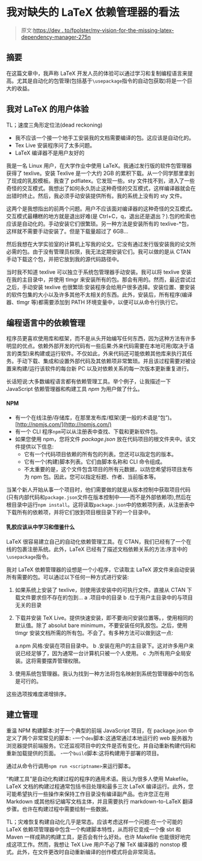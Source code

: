 # 我对缺失的 LaTeX 依赖管理器的看法

> 原文:[https://dev . to/fpolster/my-vision-for-the-missing-latex-dependency-manager-275n](https://dev.to/fpolster/my-vision-for-the-missing-latex-dependency-manager-275n)

## [](#abstract)摘要

在这篇文章中，我声称 LaTeX 开发人员的体验可以通过学习和复制编程语言来提高。尤其是自动化的包管理(包括基于`\usepackage`指令的自动包获取)将是一个巨大的收益。

## [](#my-user-experience-with-latex)我对 LaTeX 的用户体验

TL；速度三角形定位法(dead reckoning)

*   我不应该一个接一个地手工安装我的文档需要编译的包。这应该是自动化的。
*   Tex Live 安装程序问了太多问题。
*   LaTeX 编译器不是用户友好的

我是一名 Linux 用户，在大学作业中使用 LaTeX。我通过发行版的软件包管理器获得了 texlive。安装 Texlive 是一个大约 2GB 的累积下载。从一个同学那里拿到了现成的乳胶模板。我查了 pdflatex。它发现一些。sty 文件找不到，进入了一些奇怪的交互模式。我想出了如何永久防止这种奇怪的交互模式，这样编译器就会在出错时终止。然后，我必须手动安装提供所有。我的系统上没有的 sty 文件。

这两个是我想指出的前两个问题。用户不应该面对编译器的这种奇怪的交互模式。交互模式最糟糕的地方就是退出好难(是 Ctrl+C，q，退出还是退出？).包的检索也应该是自动化的。手动安装它们很繁琐。另一种方法是安装所有的 texlive-*包，这样就不需要手动安装了。但是下载量超过了 6GB...

然后我想在大学实验室的计算机上写我的论文。它没有通过发行版安装我的论文所必需的包。由于没有管理员权限，我无法定期安装它们。我可以做的是从 CTAN 手动下载这个包，并把它放到我的源代码路径中。

当时我不知道 texlive 可以独立于系统包管理器手动安装。我可以将 texlive 安装在我的主目录中，并使用 tlmgr 来安装所有的包。那会有用的。然而，最近尝试过之后，手动安装 texlive 也很繁琐:安装程序会给用户很多选择。安装位置、要安装的软件包集的大小以及许多其他不太相关的东西。此外，安装后，所有程序(编译器、tlmgr 等)都需要添加到 PATH 环境变量中，以便可以从命令行执行它。

## [](#dependency-management-in-programming-languages)编程语言中的依赖管理

程序员更喜欢使用库和框架，而不是从头开始编写任何东西，因为这种方法有许多明显的优点。依赖外部开发的代码有一些后果:外来代码需要在本地可用(取决于语言的类型)来构建或运行软件。不仅如此，外来代码还可能依赖其他库来执行其任务。手动下载、集成和设置外部代码及其依赖项非常繁琐。并且该过程需要对被设置来构建/运行该软件的每台新 PC 以及对依赖关系的每一次版本更新重复进行。

长话短说:大多数编程语言都有依赖管理工具。举个例子，让我描述一下 JavaScript 依赖管理器和构建工具 *npm* 为用户做了什么。

#### [](#npm)NPM

*   有一个在线注册/存储库，在那里发布库/框架(更一般的术语是“包”)。[http://npmjs.com/](http://npmjs.com/)
*   有一个 CLI 程序`npm`可以从注册表中查找、下载和更新软件包。
*   如果您使用 npm，您将文件 *package.json* 放在代码项目的根文件夹中。该文件提供以下信息:
    *   它有一个代码项目依赖的所有包的列表。您还可以指定包的版本。
    *   它有一个(构建)脚本列表。它们由脚本名称和 CLI 命令组成。
    *   不太重要的是，这个文件包含项目的所有元数据，以防您希望将项目发布为 npm 包。因此，您可以指定标题、作者、当前版本等。

当某个新人开始从事一个项目时，他们需要做的就是从版本控制中获取项目代码(只有内部代码和`package.json`文件在版本控制中——而不是外部依赖项),然后在根目录中运行`npm install`。这将读取`package.json`中的依赖项列表，从注册表中下载所有的依赖项，并将它们放到项目根目录下的一个目录中。

#### [](#what-latex-should-learn-and-adopt-from-this)乳胶应该从中学习和借鉴什么

LaTeX 很容易建立自己的自动化依赖管理工具。在 CTAN，我们已经有了一个在线的包裹注册系统。此外，LaTeX 已经有了描述文档依赖关系的方法:序言中的`\usepackage`指令。

我对 LaTeX 依赖管理器的设想是一个小程序，它读取主 LaTeX 源文件来自动安装所有需要的包。可以通过以下任何一种方式进行安装:

1.  如果系统上安装了 texlive，则使用该安装中的可执行文件。直接从 CTAN 下载文件要求但不存在的包到...
    a .项目中的目录
    b .位于用户主目录中的与项目无关的目录

2.  下载并安装 TeX Live。提供快速安装，即不要询问安装位置等。，使用相同的默认值。除了 absolut bare minimum，不要安装任何乳胶包。之后，使用 tlmgr 安装文档所需的所有包。不会了。有多种方法可以做到这一点:

    a.npm 风格:安装在项目目录中。
    b .安装在用户的主目录下。这对许多用户来说已经足够了，因为通常一台计算机只被一个人使用。
    c .为所有用户全局安装。这将需要摆弄管理权限。

3.  使用系统包管理器。我认为找到一种方法将包名映射到系统包管理器中的包名是可行的。

这些选项按难度递增排序。

## [](#build-management)建立管理

重温 NPM 构建脚本:对于一个典型的前端 JavaScript 项目，在 package.json 中定义了两个非常常见的脚本:
-一个`dev`脚本:这通常通过本地运行的 web 服务器为浏览器提供前端服务。它还监视项目中的文件是否有变化，并自动重新构建代码和重新加载提供的页面。
-一个`build`脚本:这将构建用于部署的项目。

通过从命令行调用`npm run <scriptname>`来运行脚本。

“构建工具”是自动化构建过程的程序的通用术语。我认为很多人使用 Makefile。LaTeX 文档的构建过程通常包括书目处理和最多三次 LaTeX 编译运行。此外，您可能希望执行一些操作来保持工作目录没有编译副产品。也许您正在用 Markdown 或其他标记编写文档主体，并且需要执行 markdown-to-LaTeX 翻译步骤。也许在构建过程中需要绘制一些数据。

TL；灾难恢复构建自动化几乎是常态。应该考虑这样一个问题:在一个可能的 LaTeX 依赖项管理器中包含一个构建脚本特性，从而将它变成一个像 sbt 和 Maven 一样成熟的构建工具，是否会有什么好处。也许 Makefile 也能很好地完成这项工作。然而，我想让 TeX Live 用户不必了解 TeX 编译器的 nonstop 模式。此外，在文件更改时自动重新编译的创作模式将会非常简洁。
